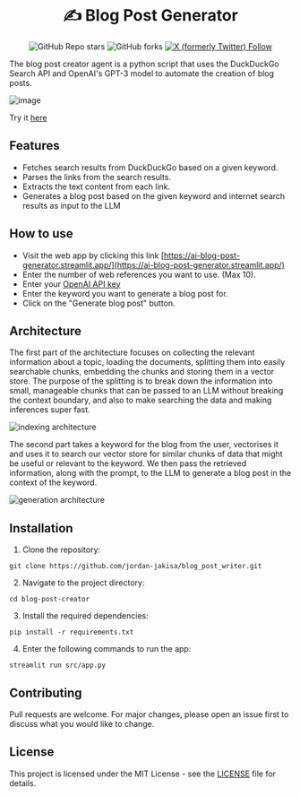 <h1 align="center">✍️ Blog Post Generator</h1>

<div id="top" align="center">
  
![GitHub Repo stars](https://img.shields.io/github/stars/jordan-jakisa/blog_post_writer?style=social)
![GitHub forks](https://img.shields.io/github/forks/jordan-jakisa/blog_post_writer?style=social)
[![X (formerly Twitter) Follow](https://img.shields.io/twitter/follow/JakisaJordan)](https://twitter.com/JakisaJordan)

</div>

The blog post creator agent is a python script that uses the DuckDuckGo Search API and OpenAI's GPT-3 model to automate the creation of blog posts.

![image](https://github.com/jordan-jakisa/blog_post_writer/assets/72340216/a7d701fe-19d8-4d10-8b99-173366ad60b3)

Try it [here](https://ai-blog-post-generator.streamlit.app/)


## Features
- Fetches search results from DuckDuckGo based on a given keyword.
- Parses the links from the search results.
- Extracts the text content from each link.
- Generates a blog post based on the given keyword and internet search results as input to the LLM

## How to use
- Visit the web app by clicking this link [https://ai-blog-post-generator.streamlit.app/](https://ai-blog-post-generator.streamlit.app/)
- Enter the number of web references you want to use. (Max 10).
- Enter your [OpenAI API key](https://platform.openai.com/api-keys)
- Enter the keyword you want to generate a blog post for.
- Click on the "Generate blog post" button.

## Architecture
The first part of the architecture focuses on collecting the relevant information about a topic, loading the documents, splitting them into easily searchable chunks, embedding the chunks and storing them in a vector store. The purpose of the splitting is to break down the information into small, manageable chunks that can be passed to an LLM without breaking the context boundary, and also to make searching the data and making inferences super fast.

![indexing architecture](https://github.com/jordan-jakisa/blog_post_writer/assets/72340216/c1b4f7cf-d113-4ae1-9371-a12013931cb6)

The second part takes a keyword for the blog from the user, vectorises it and uses it to search our vector store for similar chunks of data that might be useful or relevant to the keyword. We then pass the retrieved information, along with the prompt, to the LLM to generate a blog post in the context of the keyword.

![generation architecture](https://github.com/jordan-jakisa/blog_post_writer/assets/72340216/ca11afdd-0933-4ee6-9964-162ad4d5a188)

## Installation

1. Clone the repository:
```
git clone https://github.com/jordan-jakisa/blog_post_writer.git
```
2. Navigate to the project directory:
```
cd blog-post-creator
```
3. Install the required dependencies:
```
pip install -r requirements.txt
```
4. Enter the following commands to run the app:
```
streamlit run src/app.py
```

## Contributing
Pull requests are welcome. For major changes, please open an issue first to discuss what you would like to change.

## License
This project is licensed under the MIT License - see the [LICENSE](LICENSE) file for details.
